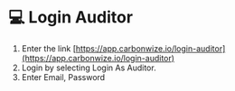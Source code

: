 # 💻 Login Auditor





1. Enter the link [https://app.carbonwize.io/login-auditor](https://app.carbonwize.io/login-auditor)
2. ﻿﻿﻿Login by selecting Login As Auditor.
3. ﻿﻿﻿Enter Email, Password
